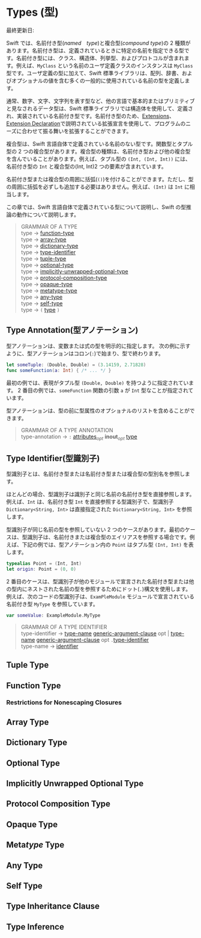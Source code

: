 # Types \(型\)

最終更新日:

Swift では、名前付き型(*named　type*)と複合型(*compound type*)の 2 種類があります。名前付き型は、定義されているときに特定の名前を指定できる型です。名前付き型には、クラス、構造体、列挙型、およびプロトコルが含まれます。例えば、`MyClass` という名前のユーザ定義クラスのインスタンスは `MyClass` 型です。ユーザ定義の型に加えて、Swift 標準ライブラリは、配列、辞書、およびオプショナルの値を含む多くの一般的に使用されている名前の型を定義します。

通常、数字、文字、文字列を表す型など、他の言語で基本的またはプリミティブと見なされるデータ型は、Swift 標準ライブラリでは構造体を使用して、定義され、実装されている名前付き型です。名前付き型のため、[Extensions](./expressions.md)、 [Extension Declaration](./declarations.md#extension-declaration拡張宣言)で説明されている拡張宣言を使用して、プログラムのニーズに合わせて振る舞いを拡張することができます。

複合型は、Swift 言語自体で定義されている名前のない型です。関数型とタプル型の 2 つの複合型があります。複合型の種類は、名前付き型および他の複合型を含んでいることがあります。例えば、タプル型の `(Int, (Int, Int))` には、名前付き型の `Int` と複合型の(Int, Int)2 つの要素が含まれています。

名前付き型または複合型の周囲に括弧(`()`)を付けることができます。ただし、型の周囲に括弧を必ずしも追加する必要はありません。例えば、`(Int)` は `Int` に相当します。

この章では、Swift 言語自体で定義されている型について説明し、Swift の型推論の動作について説明します。

> GRAMMAR OF A TYPE  
> type → [function-type](https://docs.swift.org/swift-book/ReferenceManual/Types.html#grammar_function-type)  
> type → [array-type](https://docs.swift.org/swift-book/ReferenceManual/Types.html#grammar_array-type)  
> type → [dictionary-type](https://docs.swift.org/swift-book/ReferenceManual/Types.html#grammar_dictionary-type)  
> type → [type-identifier](https://docs.swift.org/swift-book/ReferenceManual/Types.html#grammar_type-identifier)  
> type → [tuple-type](https://docs.swift.org/swift-book/ReferenceManual/Types.html#grammar_tuple-type)  
> type → [optional-type](https://docs.swift.org/swift-book/ReferenceManual/Types.html#grammar_optional-type)  
> type → [implicitly-unwrapped-optional-type](https://docs.swift.org/swift-book/ReferenceManual/Types.html#grammar_implicitly-unwrapped-optional-type)  
> type → [protocol-composition-type](https://docs.swift.org/swift-book/ReferenceManual/Types.html#grammar_protocol-composition-type)  
> type → [opaque-type](https://docs.swift.org/swift-book/ReferenceManual/Types.html#grammar_opaque-type)  
> type → [metatype-type](https://docs.swift.org/swift-book/ReferenceManual/Types.html#grammar_metatype-type)  
> type → [any-type](https://docs.swift.org/swift-book/ReferenceManual/Types.html#grammar_any-type)  
> type → [self-type](https://docs.swift.org/swift-book/ReferenceManual/Types.html#grammar_self-type)  
> type → `(` [type](https://docs.swift.org/swift-book/ReferenceManual/Types.html#grammar_type)  `)`

## Type Annotation(型アノテーション)

型アノテーションは、変数または式の型を明示的に指定します。 次の例に示すように、型アノテーションはコロン(`:`)で始まり、型で終わります。

```swift
let someTuple: (Double, Double) = (3.14159, 2.71828)
func someFunction(a: Int) { /* ... */ }
```

最初の例では、表現がタプル型 `(Double, Double)` を持つように指定されています。 2 番目の例では、`someFunction` 関数の引数 `a` が `Int` 型なことが指定されています。

型アノテーションは、型の前に型属性のオプショナルのリストを含めることができます。

> GRAMMAR OF A TYPE ANNOTATION  
> type-annotation → `:` [attributes](https://docs.swift.org/swift-book/ReferenceManual/Attributes.html#grammar_attributes)<sub>*opt*</sub> **inout**<sub>*opt*</sub> [type](https://docs.swift.org/swift-book/ReferenceManual/Types.html#grammar_type)

## Type Identifier(型識別子)

型識別子とは、名前付き型または名前付き型または複合型の型別名を参照します。

ほとんどの場合、型識別子は識別子と同じ名前の名前付き型を直接参照します。例えば、`Int` は、名前付き型 `Int` を直接参照する型識別子で、型識別子 `Dictionary<String, Int>` は直接指定された `Dictionary<String, Int>` を参照します。

型識別子が同じ名前の型を参照していない 2 つのケースがあります。最初のケースは、型識別子は、名前付きまたは複合型のエイリアスを参照する場合です。例えば、下記の例では、型アノテーション内の `Point` はタプル型 `(Int, Int)` を表します。

```swift
typealias Point = (Int, Int)
let origin: Point = (0, 0)
```

2 番目のケースは、型識別子が他のモジュールで宣言された名前付き型または他の型内にネストされた名前の型を参照するためにドット(`.`)構文を使用します。例えば、次のコードの型識別子は、`ExamPleModule` モジュールで宣言されている名前付き型 `MyType` を参照しています。

```swift
var someValue: ExampleModule.MyType
```

> GRAMMAR OF A TYPE IDENTIFIER  
> type-identifier → [type-name](https://docs.swift.org/swift-book/ReferenceManual/Types.html#grammar_type-name)  [generic-argument-clause](https://docs.swift.org/swift-book/ReferenceManual/GenericParametersAndArguments.html#grammar_generic-argument-clause) opt \|  [type-name](https://docs.swift.org/swift-book/ReferenceManual/Types.html#grammar_type-name)  [generic-argument-clause](https://docs.swift.org/swift-book/ReferenceManual/GenericParametersAndArguments.html#grammar_generic-argument-clause) opt `.`[type-identifier](https://docs.swift.org/swift-book/ReferenceManual/Types.html#grammar_type-identifier)  
> type-name → [identifier](https://docs.swift.org/swift-book/ReferenceManual/LexicalStructure.html#grammar_identifier)

## Tuple Type

## Function Type

### Restrictions for Nonescaping Closures

## Array Type

## Dictionary Type

## Optional Type

## Implicitly Unwrapped Optional Type

## Protocol Composition Type

## Opaque Type

## Meta*type* Type

## Any Type

## Self Type

## Type Inheritance Clause

## Type Inference
